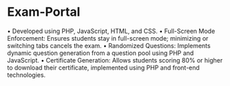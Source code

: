 # Exam-Portal

• Developed using PHP, JavaScript, HTML, and CSS.
• Full-Screen Mode Enforcement: Ensures students stay in full-screen mode; minimizing or switching tabs cancels the exam.
• Randomized Questions: Implements dynamic question generation from a question pool using PHP and JavaScript.
• Certificate Generation: Allows students scoring 80% or higher to download their certificate, implemented using PHP and front-end technologies.
